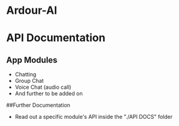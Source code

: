 # Ardour-AI

# API Documentation

## App Modules
* Chatting
* Group Chat
* Voice Chat (audio call)
* And further to be added on

##Further Documentation
* Read out a specific module's API inside the "./API DOCS" folder